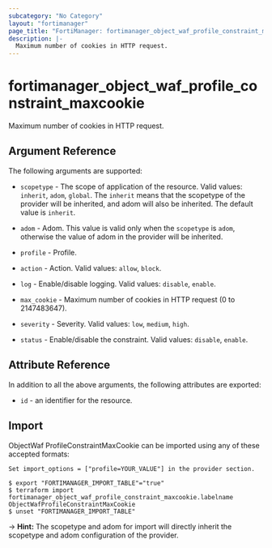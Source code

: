 ```yaml
---
subcategory: "No Category"
layout: "fortimanager"
page_title: "FortiManager: fortimanager_object_waf_profile_constraint_maxcookie"
description: |-
  Maximum number of cookies in HTTP request.
---
```


# fortimanager_object_waf_profile_constraint_maxcookie
Maximum number of cookies in HTTP request.

## Argument Reference


The following arguments are supported:

* `scopetype` - The scope of application of the resource. Valid values: `inherit`, `adom`, `global`. The `inherit` means that the scopetype of the provider will be inherited, and adom will also be inherited. The default value is `inherit`.
* `adom` - Adom. This value is valid only when the `scopetype` is `adom`, otherwise the value of adom in the provider will be inherited.
* `profile` - Profile.

* `action` - Action. Valid values: `allow`, `block`.

* `log` - Enable/disable logging. Valid values: `disable`, `enable`.

* `max_cookie` - Maximum number of cookies in HTTP request (0 to 2147483647).
* `severity` - Severity. Valid values: `low`, `medium`, `high`.

* `status` - Enable/disable the constraint. Valid values: `disable`, `enable`.



## Attribute Reference

In addition to all the above arguments, the following attributes are exported:
* `id` - an identifier for the resource.

## Import

ObjectWaf ProfileConstraintMaxCookie can be imported using any of these accepted formats:
```
Set import_options = ["profile=YOUR_VALUE"] in the provider section.

$ export "FORTIMANAGER_IMPORT_TABLE"="true"
$ terraform import fortimanager_object_waf_profile_constraint_maxcookie.labelname ObjectWafProfileConstraintMaxCookie
$ unset "FORTIMANAGER_IMPORT_TABLE"
```
-> **Hint:** The scopetype and adom for import will directly inherit the scopetype and adom configuration of the provider.
